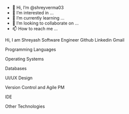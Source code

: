 - 👋 Hi, I’m @shreyverma03
- 👀 I’m interested in ...
- 🌱 I’m currently learning ...
- 💞️ I’m looking to collaborate on ...
- 📫 How to reach me ...

Hi, I am Shreyash
Software Engineer
Github Linkedin Gmail 


Programming Languages
               
Operating Systems
 
Databases

UI/UX Design

Version Control and Agile PM
    
IDE
 
Other Technologies



